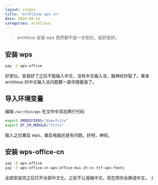 ```yaml
---
layout: single
title: "archlinux wps cn"
date: 2024-09-14
categories: archlinux
---
```

> archlinux 安装 wps 竟然都不是一步到位，挺好挺好。
## 安装 wps
```bash
yay -S wps-office
```
好家伙，安装好了之后不能输入中文，没有中文输入法，脑神经炸裂了。看来 archlinux 的中文输入法问题要一直伴随着我了。

## 导入环境变量
编辑 `/usr/bin/wps` 在文件中添加两行代码
```bash
export XMODIFIERS="@im=fcitx"
export QT_IM_MODULE="fcitx"
```
输入之后重启 wps，重启电脑还是有问题。好吧，神经。

## 安装 wps-office-cn
```bash
yay -R wps-office
yay -S wps-office-cn wps-office-mui-zh-cn ttf-wps-fonts
```
全部安装完之后打开全部中文化。之前不让我输中文，现在把你全换成中文。 :)
